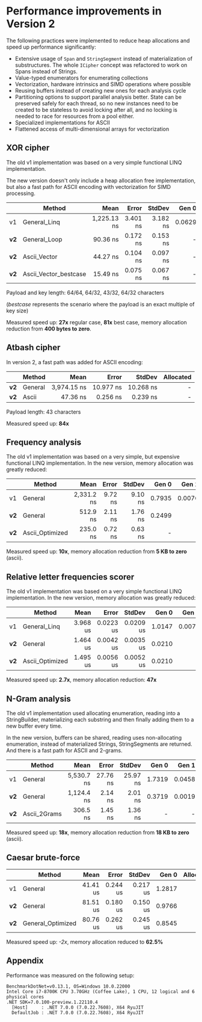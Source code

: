 # Performance improvements in Version 2

The following practices were implemented to reduce heap allocations and speed up performance significantly:
 - Extensive usage of `Span` and `StringSegment` instead of materialization of substructures. The whole `ICipher` concept was refactored to work on Spans instead of Strings.
 - Value-typed enumerators for enumerating collections
 - Vectorization, hardware intrinsics and SIMD operations where possible
 - Reusing buffers instead of creating new ones for each analysis cycle
 - Partitioning options to support parallel analysis better. State can be preserved safely for each thread, so no new instances need to be created to be stateless to avoid locking after all, and no locking is needed to race for resources from a pool either.
 - Specialized implementations for ASCII
 - Flattened access of multi-dimensional arrays for vectorization

## XOR cipher
The old v1 implementation was based on a very simple functional LINQ implementation.

The new version doesn't only include a heap allocation free implementation, but also a fast path for ASCII encoding with vectorization for SIMD processing.

|   |          Method |        Mean |    Error |   StdDev |  Gen 0 | Allocated |
|---|---------------- |------------:|---------:|---------:|-------:|----------:|
|v1 | General_Linq | 1,225.13 ns | 3.401 ns | 3.182 ns | 0.0629 |     400 B |
|**v2**| General_Loop |    90.36 ns | 0.172 ns | 0.153 ns |      - |         - |
|**v2**| Ascii_Vector |    44.27 ns | 0.104 ns | 0.097 ns |      - |         - |
|**v2**| Ascii_Vector_bestcase |    15.49 ns | 0.075 ns | 0.067 ns |      - |         - |

Payload and key length: 64/64, 64/32, 43/32, 64/32 characters

(*bestcase* represents the scenario where the payload is an exact multiple of key size)

Measured speed up: **27x** regular case, **81x** best case, memory allocation reduction from **400 bytes to zero**.

## Atbash cipher
In version 2, a fast path was added for ASCII encoding:

|   |          Method |        Mean |     Error |    StdDev | Allocated |
|---|---------------- |------------:|----------:|----------:|----------:|
|**v2**| General | 3,974.15 ns | 10.977 ns | 10.268 ns |         - |
|**v2**| Ascii |    47.36 ns |  0.256 ns |  0.239 ns |         - |

Payload length: 43 characters

Measured speed up: **84x**

## Frequency analysis
The old v1 implementation was based on a very simple, but expensive functional LINQ implementation. In the new version, memory allocation was greatly reduced:

|      |   Method |       Mean |   Error |  StdDev |  Gen 0 |  Gen 1 | Allocated |
|------|--------- |-----------:|--------:|--------:|-------:|-------:|----------:|
|v1    | General | 2,331.2 ns | 9.72 ns | 9.10 ns | 0.7935 | 0.0076 |   4,992 B |
|**v2**| General |   512.9 ns | 2.11 ns | 1.76 ns | 0.2499 |      - |   1,568 B |
|**v2**| Ascii_Optimized |   235.0 ns | 0.72 ns | 0.63 ns |      - |      - |         - |

Measured speed up: **10x**, memory allocation reduction from **5 KB to zero** (ascii).

## Relative letter frequencies scorer
The old v1 implementation was based on a very simple functional LINQ implementation. In the new version, memory allocation was greatly reduced:

|      |   Method |     Mean |     Error |    StdDev |  Gen 0 |  Gen 1 | Allocated |
|------|--------- |---------:|----------:|----------:|-------:|-------:|----------:|
|v1    | General_Linq | 3.968 us | 0.0223 us | 0.0209 us | 1.0147 | 0.0076 |   6,368 B |
|**v2**| General | 1.464 us | 0.0042 us | 0.0035 us | 0.0210 |      - |     136 B |
|**v2**| Ascii_Optimized | 1.495 us | 0.0056 us | 0.0052 us | 0.0210 |      - |     136 B |

Measured speed up: **2.7x**, memory allocation reduction: **47x**

## N-Gram analysis
The old v1 implementation used allocating enumeration, reading into a StringBuilder, materializing each substring and then finally adding them to a new buffer every time.

In the new version, buffers can be shared, reading uses non-allocating enumeration, instead of materialized Strings, StringSegments are returned. And there is a fast path for ASCII and 2-grams.

|      |     Method |       Mean |    Error |   StdDev |  Gen 0 |  Gen 1 | Allocated |
|------|----------- |-----------:|---------:|---------:|-------:|-------:|----------:|
|v1    | General | 5,530.7 ns | 27.76 ns | 25.97 ns | 1.7319 | 0.0458 |  10,888 B |
|**v2**| General | 1,124.4 ns |  2.14 ns |  2.01 ns | 0.3719 | 0.0019 |   2,336 B |
|**v2**| Ascii_2Grams |   306.5 ns |  1.45 ns |  1.36 ns |      - |      - |         - |

Measured speed up: **18x**, memory allocation reduction from **18 KB to zero** (ascii).

## Caesar brute-force

|      |       Method |     Mean |    Error |   StdDev |  Gen 0 | Allocated |
|------|------------- |---------:|---------:|---------:|-------:|----------:|
|v1    | General | 41.41 us | 0.244 us | 0.217 us | 1.2817 |      8 KB |
|**v2**| General | 81.51 us | 0.180 us | 0.150 us | 0.9766 |      6 KB |
|**v2**| General_Optimized | 80.76 us | 0.262 us | 0.245 us | 0.8545 |      5 KB |

Measured speed up: *-2x*, memory allocation reduced to **62.5%**

## Appendix
Performance was measured on the following setup:

```
BenchmarkDotNet=v0.13.1, OS=Windows 10.0.22000
Intel Core i7-8700K CPU 3.70GHz (Coffee Lake), 1 CPU, 12 logical and 6 physical cores
.NET SDK=7.0.100-preview.1.22110.4
  [Host]     : .NET 7.0.0 (7.0.22.7608), X64 RyuJIT
  DefaultJob : .NET 7.0.0 (7.0.22.7608), X64 RyuJIT
```